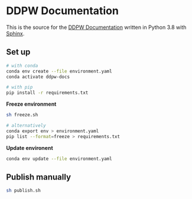 # DDPW Documentation

This is the source for the [DDPW
Documentation](http://ddpw.projects-tvs.surge.sh) written in Python 3.8 with
[Sphinx](https://www.sphinx-doc.org/en/master/).

## Set up

```bash
# with conda
conda env create --file environment.yaml
conda activate ddpw-docs

# with pip
pip install -r requirements.txt
```

**Freeze environment**

```bash
sh freeze.sh

# alternatively
conda export env > environment.yaml
pip list --format=freeze > requirements.txt
```

**Update environent**

```bash
conda env update --file environment.yaml
```

## Publish manually

```bash
sh publish.sh
```